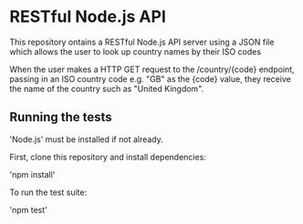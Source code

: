 # RESTful Node.js API

This repository ontains a RESTful Node.js API server using a JSON file which allows the user to look up country names by their ISO codes

When the user makes a HTTP GET request to the /country/{code} endpoint, passing in an ISO country code e.g. "GB" as the {code} value, they receive the name of the country such as "United Kingdom".


## Running the tests

'Node.js' must be installed if not already.

First, clone this repository and install dependencies:

'npm install'

To run the test suite:

'npm test'